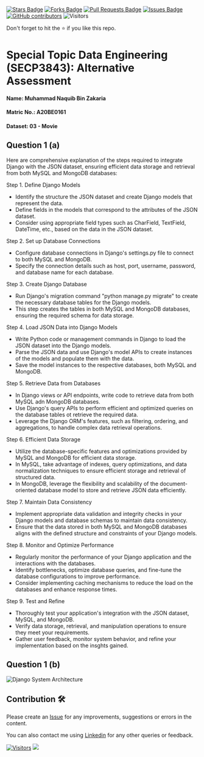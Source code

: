<a href="https://github.com/drshahizan/SECP3843/stargazers"><img src="https://img.shields.io/github/stars/drshahizan/SECP3843" alt="Stars Badge"/></a>
<a href="https://github.com/drshahizan/SECP3843/network/members"><img src="https://img.shields.io/github/forks/drshahizan/SECP3843" alt="Forks Badge"/></a>
<a href="https://github.com/drshahizan/SECP3843/pulls"><img src="https://img.shields.io/github/issues-pr/drshahizan/SECP3843" alt="Pull Requests Badge"/></a>
<a href="https://github.com/drshahizan/SECP3843/issues"><img src="https://img.shields.io/github/issues/drshahizan/SECP3843" alt="Issues Badge"/></a>
<a href="https://github.com/drshahizan/SECP3843/graphs/contributors"><img alt="GitHub contributors" src="https://img.shields.io/github/contributors/drshahizan/SECP3843?color=2b9348"></a>
![Visitors](https://api.visitorbadge.io/api/visitors?path=https%3A%2F%2Fgithub.com%2Fdrshahizan%2FSECP3843&labelColor=%23d9e3f0&countColor=%23697689&style=flat)


Don't forget to hit the :star: if you like this repo.

# Special Topic Data Engineering (SECP3843): Alternative Assessment

#### Name: Muhammad Naquib Bin Zakaria
#### Matric No.: A20BE0161
#### Dataset: 03 - Movie

## Question 1 (a)

Here are comprehensive explanation of the steps required to integrate Django with the JSON dataset, ensuring efficient data storage and retrieval from both MySQL and MongoDB databases:

Step 1. Define Django Models
- Identify the structure the JSON dataset and create Django models that represent the data.
- Define fields in the models that correspond to the attributes of the JSON dataset.
- Consider using appropriate field types such as CharField, TextField, DateTime, etc., based on the data in the JSON dataset.

Step 2. Set up Database Connections
- Configure database connections in Django's settings.py file to connect to both MySQL and MongoDB.
- Specify the connection details such as host, port, username, password, and database name for each database.

Step 3. Create Django Database
- Run Django's migration command "python manage.py migrate" to create the necessary database tables for the Django models.
- This step creates the tables in both MySQL and MongoDB databases, ensuring the required schema for data storage.

Step 4. Load JSON Data into Django Models
- Write Python code or management commands in Django to load the JSON dataset into the Django models.
- Parse the JSON data and use Django's model APIs to create instances of the models and populate them with the data.
- Save the model instances to the respective databases, both MySQL and MongoDB.

Step 5. Retrieve Data from Databases
- In Django views or API endpoints, write code to retrieve data from both MySQL adn MongoDB databases.
- Use Django's query APIs to perform efficient and optimized queries on the database tables ot retrieve the required data.
- Leverage the Django ORM's features, such as filtering, ordering, and aggregations, to handle complex data retrieval operations.

Step 6. Efficient Data Storage
- Utilize the database-specific features and optimizations provided by MySQL and MongoDB for efficient data storage.
- In MySQL, take advantage of indexes, query optimizations, and data normalization techniques to ensure efficient storage and retrieval of structured data.
- In MongoDB, leverage the flexibility and scalability of the document-oriented database model to store and retrieve JSON data efficiently.

Step 7. Maintain Data Consistency
- Implement appropriate data validation and integrity checks in your Django models and database schemas to maintain data consistency.
- Ensure that the data stored in both MySQL and MongoDB databases aligns with the defined structure and constraints of your Django models.

Step 8. Monitor and Optimize Performance
- Regularly monitor the performance of your Django application and the interactions with the databases.
- Identify bottlenecks, optimize database queries, and fine-tune the database configurations to improve performance.
- Consider implementing caching mechanisms to reduce the load on the databases and enhance response times.

Step 9. Test and Refine
- Thoroughly test your application's integration with the JSON dataset, MySQL, and MongoDB.
- Verify data storage, retrieval, and manipulation operations to ensure they meet your requirements.
- Gather user feedback, monitor system behavior, and refine your implementation based on the insghts gained.



## Question 1 (b)



![Django System Architecture](https://github.com/drshahizan/SECP3843/assets/92329710/6efda90c-0d98-49a9-942e-61c2e23a0dd4)



## Contribution 🛠️
Please create an [Issue](https://github.com/drshahizan/special-topic-data-engineering/issues) for any improvements, suggestions or errors in the content.

You can also contact me using [Linkedin](https://www.linkedin.com/in/drshahizan/) for any other queries or feedback.

[![Visitors](https://api.visitorbadge.io/api/visitors?path=https%3A%2F%2Fgithub.com%2Fdrshahizan&labelColor=%23697689&countColor=%23555555&style=plastic)](https://visitorbadge.io/status?path=https%3A%2F%2Fgithub.com%2Fdrshahizan)
![](https://hit.yhype.me/github/profile?user_id=81284918)


